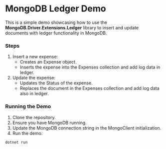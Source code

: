 # MongoDB Ledger Demo

This is a simple demo showcasing how to use the **MongoDB.Driver.Extensions.Ledger**  library to insert and update documents with ledger functionality in MongoDB.

### Steps

1. Insert a new expense:
    - Creates an Expense object.
    - Inserts the expense into the Expenses collection and add log data in ledger.
2. Update the expense:
    - Updates the Status of the expense.
    - Replaces the document in the Expenses collection and add log data also in ledger.

### Running the Demo
1. Clone the repository.
2. Ensure you have MongoDB running.
3. Update the MongoDB connection string in the MongoClient initialization.
4. Run the demo:

```bash
dotnet run
```